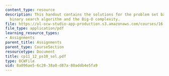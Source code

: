 ```yaml
---
content_type: resource
description: This handout contains the solutions for the problem set based on a recursive
  binary search algorithm and the Big-O complexity.
file: https://ol-ocw-studio-app-production.s3.amazonaws.com/courses/16-01-unified-engineering-i-ii-iii-iv-fall-2005-spring-2006/8a096ae56c2838a8d87a80addb4e5fa9_cp11_12_ps10_sol.pdf
file_type: application/pdf
learning_resource_types:
- Assignments
parent_title: Assignments
parent_type: CourseSection
resourcetype: Document
title: cp11_12_ps10_sol.pdf
type: OCWFile
uid: 8a096ae5-6c28-38a8-d87a-80addb4e5fa9
---
```

